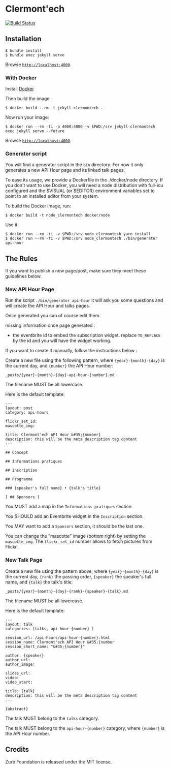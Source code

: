 Clermont'ech
============

[![Build
Status](https://travis-ci.org/clermontech/clermontech.github.com.png?branch=master)](https://travis-ci.org/clermontech/clermontech.github.com)


## Installation

    $ bundle install
    $ bundle exec jekyll serve

Browse [`http://localhost:4000`](http://localhost:4000).

### With Docker

Install [Docker](https://www.docker.com/)

Then build the image

    $ docker build --rm -t jekyll-clermontech .

Now run your image:

    $ docker run --rm -ti -p 4000:4000 -v $PWD:/srv jekyll-clermontech exec jekyll serve --future

Browse [`http://localhost:4000`](http://localhost:4000).

### Generator script

You will find a generator script in the `bin` directory. For now it only generates a new API Hour page and its linked talk pages.

To ease its usage, we provide a Dockerfile in the ./docker/node directory. If you don't want to use Docker, you will need a node distribution with full-icu configured and the $VISUAL (or $EDITOR) environment variables set to point to an installed editor from your system.

To build the Docker image, run:

    $ docker build -t node_clermontech docker/node

Use it:

    $ docker run --rm -ti -v $PWD:/srv node_clermontech yarn install
    $ docker run --rm -ti -v $PWD:/srv node_clermontech ./bin/generator api-hour

## The Rules

If you want to publish a new page/post, make sure they meet these guidelines
below.

### New API Hour Page

Run the script `./bin/generator api-hour` it will ask you some questions and will create the API Hour and talks pages.

Once generated you can of course edit them.

missing information once page generated :

- the eventbrite id to embed the subscription widget. replace `TO_REPLACE` by the id and you will have the widget working.

If you want to create it manually, follow the instructions below :

Create a new file using the following pattern, where `{year}-{month}-{day}` is
the current day, and `{number}` the API Hour number:

    _posts/{year}-{month}-{day}-api-hour-{number}.md

The filename MUST be all lowercase.

Here is the default template:

    ---
    layout: post
    category: api-hours

    flickr_set_id:
    mascotte_img:

    title: Clermont'ech API Hour &#35;{number}
    description: this will be the meta description tag content
    ---

    ## Concept

    ## Informations pratiques

    ## Inscription

    ## Programme

    ### {speaker's full name} • {talk's title}

    [ ## Sponsors ]

You MUST add a map in the `Informations pratiques` section.

You SHOULD add an Eventbrite widget in the `Inscription` section.

You MAY want to add a `Sponsors` section, it should be the last one.

You can change the "mascotte" image (bottom right) by setting the
`mascotte_img`. The `flickr_set_id` number allows to fetch pictures from Flickr.

### New Talk Page

Create a new file using the pattern above, where `{year}-{month}-{day}` is
the current day, `{rank}` the passing order, `{speaker}` the speaker's full
name, and `{talk}` the talk's title:

    _posts/{year}-{month}-{day}-{rank}-{speaker}-{talk}.md

The filename MUST be all lowercase.

Here is the default template:

    ---
    layout: talk
    categories: [talks, api-hour-{number} ]

    session_url: /api-hours/api-hour-{number}.html
    session_name: Clermont'ech API Hour &#35;{number
    session_short_name: "&#35;{number}"

    author: {speaker}
    author_url:
    author_image:

    slides_url:
    video:
    video_start:

    title: {talk}
    description: this will be the meta description tag content
    ---

    {abstract}

The talk MUST belong to the `talks` category.

The talk MUST belong to the `api-hour-{number}` category, where `{number}` is
the API Hour number.


## Credits

Zurb Foundation is released under the MIT license.
